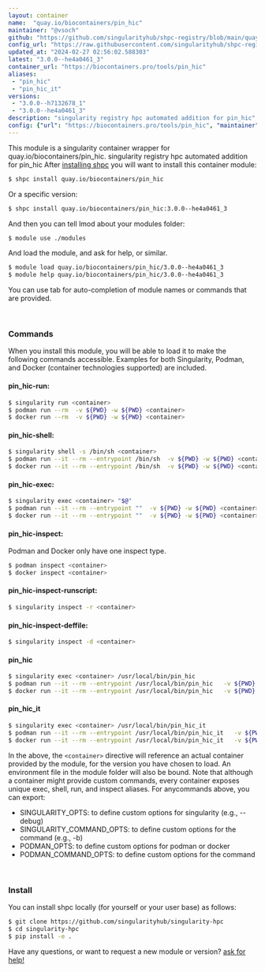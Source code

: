 ```yaml
---
layout: container
name:  "quay.io/biocontainers/pin_hic"
maintainer: "@vsoch"
github: "https://github.com/singularityhub/shpc-registry/blob/main/quay.io/biocontainers/pin_hic/container.yaml"
config_url: "https://raw.githubusercontent.com/singularityhub/shpc-registry/main/quay.io/biocontainers/pin_hic/container.yaml"
updated_at: "2024-02-27 02:56:02.588303"
latest: "3.0.0--he4a0461_3"
container_url: "https://biocontainers.pro/tools/pin_hic"
aliases:
 - "pin_hic"
 - "pin_hic_it"
versions:
 - "3.0.0--h7132678_1"
 - "3.0.0--he4a0461_3"
description: "singularity registry hpc automated addition for pin_hic"
config: {"url": "https://biocontainers.pro/tools/pin_hic", "maintainer": "@vsoch", "description": "singularity registry hpc automated addition for pin_hic", "latest": {"3.0.0--he4a0461_3": "sha256:6bb37fac9efa6b9907d54c0b0da04978c8251e6fa835fbe9f3c9feb5fc0bfd40"}, "tags": {"3.0.0--h7132678_1": "sha256:60a3ff5788a957dab57d6622c67ce5b13668b56f0ebbb47b6cf5e520322e708f", "3.0.0--he4a0461_3": "sha256:6bb37fac9efa6b9907d54c0b0da04978c8251e6fa835fbe9f3c9feb5fc0bfd40"}, "docker": "quay.io/biocontainers/pin_hic", "aliases": {"pin_hic": "/usr/local/bin/pin_hic", "pin_hic_it": "/usr/local/bin/pin_hic_it"}}
---
```


This module is a singularity container wrapper for quay.io/biocontainers/pin_hic.
singularity registry hpc automated addition for pin_hic
After [installing shpc](#install) you will want to install this container module:


```bash
$ shpc install quay.io/biocontainers/pin_hic
```

Or a specific version:

```bash
$ shpc install quay.io/biocontainers/pin_hic:3.0.0--he4a0461_3
```

And then you can tell lmod about your modules folder:

```bash
$ module use ./modules
```

And load the module, and ask for help, or similar.

```bash
$ module load quay.io/biocontainers/pin_hic/3.0.0--he4a0461_3
$ module help quay.io/biocontainers/pin_hic/3.0.0--he4a0461_3
```

You can use tab for auto-completion of module names or commands that are provided.

<br>

### Commands

When you install this module, you will be able to load it to make the following commands accessible.
Examples for both Singularity, Podman, and Docker (container technologies supported) are included.

#### pin_hic-run:

```bash
$ singularity run <container>
$ podman run --rm  -v ${PWD} -w ${PWD} <container>
$ docker run --rm  -v ${PWD} -w ${PWD} <container>
```

#### pin_hic-shell:

```bash
$ singularity shell -s /bin/sh <container>
$ podman run --it --rm --entrypoint /bin/sh  -v ${PWD} -w ${PWD} <container>
$ docker run --it --rm --entrypoint /bin/sh  -v ${PWD} -w ${PWD} <container>
```

#### pin_hic-exec:

```bash
$ singularity exec <container> "$@"
$ podman run --it --rm --entrypoint ""  -v ${PWD} -w ${PWD} <container> "$@"
$ docker run --it --rm --entrypoint ""  -v ${PWD} -w ${PWD} <container> "$@"
```

#### pin_hic-inspect:

Podman and Docker only have one inspect type.

```bash
$ podman inspect <container>
$ docker inspect <container>
```

#### pin_hic-inspect-runscript:

```bash
$ singularity inspect -r <container>
```

#### pin_hic-inspect-deffile:

```bash
$ singularity inspect -d <container>
```


#### pin_hic

```bash
$ singularity exec <container> /usr/local/bin/pin_hic
$ podman run --it --rm --entrypoint /usr/local/bin/pin_hic   -v ${PWD} -w ${PWD} <container> -c " $@"
$ docker run --it --rm --entrypoint /usr/local/bin/pin_hic   -v ${PWD} -w ${PWD} <container> -c " $@"
```


#### pin_hic_it

```bash
$ singularity exec <container> /usr/local/bin/pin_hic_it
$ podman run --it --rm --entrypoint /usr/local/bin/pin_hic_it   -v ${PWD} -w ${PWD} <container> -c " $@"
$ docker run --it --rm --entrypoint /usr/local/bin/pin_hic_it   -v ${PWD} -w ${PWD} <container> -c " $@"
```



In the above, the `<container>` directive will reference an actual container provided
by the module, for the version you have chosen to load. An environment file in the
module folder will also be bound. Note that although a container
might provide custom commands, every container exposes unique exec, shell, run, and
inspect aliases. For anycommands above, you can export:

 - SINGULARITY_OPTS: to define custom options for singularity (e.g., --debug)
 - SINGULARITY_COMMAND_OPTS: to define custom options for the command (e.g., -b)
 - PODMAN_OPTS: to define custom options for podman or docker
 - PODMAN_COMMAND_OPTS: to define custom options for the command

<br>

### Install

You can install shpc locally (for yourself or your user base) as follows:

```bash
$ git clone https://github.com/singularityhub/singularity-hpc
$ cd singularity-hpc
$ pip install -e .
```

Have any questions, or want to request a new module or version? [ask for help!](https://github.com/singularityhub/singularity-hpc/issues)